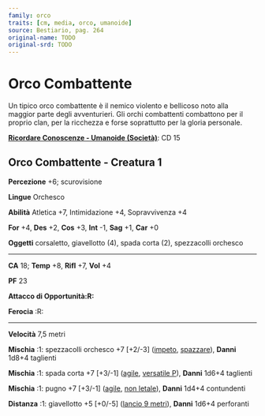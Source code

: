 ```yaml
---
family: orco
traits: [cm, media, orco, umanoide]
source: Bestiario, pag. 264
original-name: TODO
original-srd: TODO
---
```


# Orco Combattente

Un tipico orco combattente è il nemico violento e bellicoso noto alla maggior
parte degli avventurieri. Gli orchi combattenti combattono per il proprio clan,
per la ricchezza e forse soprattutto per la gloria personale.

**[Ricordare Conoscenze - Umanoide (Società)](/azioni/ricordare-conoscenze)**:
CD 15

## Orco Combattente - Creatura 1

**Percezione** +6; scurovisione

**Lingue** Orchesco

**Abilità** Atletica +7, Intimidazione +4, Sopravvivenza +4

**For** +4, **Des** +2, **Cos** +3, **Int** -1, **Sag** +1, **Car** +0

**Oggetti** corsaletto, giavellotto (4), spada corta (2), spezzacolli orchesco

---

**CA** 18; **Temp** +8, **Rifl** +7, **Vol** +4

**PF** 23

**Attacco di Opportunità:R:**

**Ferocia** :R:

---

**Velocità** 7,5 metri

**Mischia** :1: spezzacolli orchesco +7 \[+2/-3] ([impeto](/tratti/impeto),
[spazzare](/tratti/spazzare)), **Danni** 1d8+4 taglienti

**Mischia** :1: spada corta +7 \[+3/-1] ([agile](/tratti/agile),
[versatile P](/tratti/versatile)), **Danni** 1d6+4 taglienti

**Mischia** :1: pugno +7 \[+3/-1] ([agile](/tratti/agile),
[non letale](/tratti/non-letale)), **Danni** 1d4+4 contundenti

**Distanza** :1: giavellotto +5 \[+0/-5] ([lancio 9 metri](/tratti/lancio)),
**Danni** 1d6+4 perforanti
